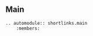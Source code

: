 
```{include} README.md
```

## Main

```{eval-rst}
.. automodule:: shortlinks.main
    :members:
```